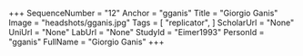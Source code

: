 +++
SequenceNumber = "12"
Anchor = "gganis"
Title = "Giorgio Ganis"
Image = "headshots/gganis.jpg"
Tags = [ "replicator", ]
ScholarUrl = "None"
UniUrl = "None"
LabUrl = "None"
StudyId = "Eimer1993"
PersonId = "gganis"
FullName = "Giorgio Ganis"
+++